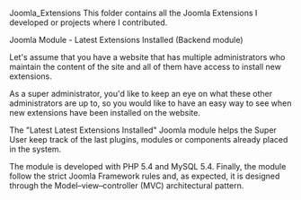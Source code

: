 Joomla_Extensions
This folder contains all the Joomla Extensions I developed or projects where I contributed.

Joomla Module - Latest Extensions Installed (Backend module)

Let's assume that you have a website that has multiple administrators who maintain the content of the site and 
all of them have access to install new extensions.

As a super administrator, you'd like to keep an eye on what these other administrators are up to, so you would like
to have an easy way to see when new extensions have been installed on the website.

The "Latest Latest Extensions Installed" Joomla module helps the Super User keep track of the last plugins, 
modules or components already placed in the system.

The module is developed with PHP 5.4 and MySQL 5.4.
Finally, the module follow the strict Joomla Framework rules and, as expected, it is designed through the Model–view–controller (MVC) architectural pattern.
